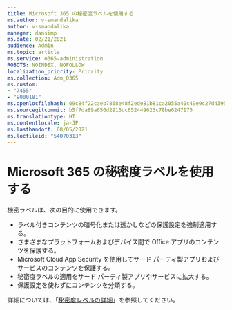 ```yaml
---
title: Microsoft 365 の秘密度ラベルを使用する
ms.author: v-smandalika
author: v-smandalika
manager: dansimp
ms.date: 02/21/2021
audience: Admin
ms.topic: article
ms.service: o365-administration
ROBOTS: NOINDEX, NOFOLLOW
localization_priority: Priority
ms.collection: Adm_O365
ms.custom:
- "7455"
- "9000181"
ms.openlocfilehash: 09c84f22caeb7868e48f2ede81b81ca2055a40c49e9c27d439577532c5094547
ms.sourcegitcommit: b5f7da89a650d2915dc652449623c78be6247175
ms.translationtype: HT
ms.contentlocale: ja-JP
ms.lasthandoff: 08/05/2021
ms.locfileid: "54070313"
---
```

# <a name="use-sensitivity-labels-in-microsoft-365"></a>Microsoft 365 の秘密度ラベルを使用する

機密ラベルは、次の目的に使用できます。
- ラベル付きコンテンツの暗号化または透かしなどの保護設定を強制適用する。
- さまざまなプラットフォームおよびデバイス間で Office アプリのコンテンツを保護する。
- Microsoft Cloud App Security を使用してサード パーティ製アプリおよびサービスのコンテンツを保護する。
- 秘密度ラベルの適用をサード パーティ製アプリやサービスに拡大する。
- 保護設定を使わずにコンテンツを分類する。

詳細については、「[秘密度レベルの詳細](https://docs.microsoft.com/microsoft-365/compliance/sensitivity-labels)」を参照してください。